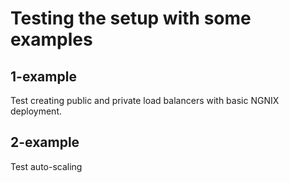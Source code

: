 # Testing the setup with some examples

## 1-example
Test creating public and private load balancers with basic NGNIX deployment.

## 2-example
Test auto-scaling